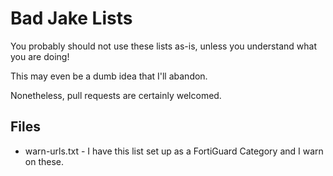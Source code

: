 # Bad Jake Lists

You probably should not use these lists as-is, unless you understand what you are doing!

This may even be a dumb idea that I'll abandon.

Nonetheless, pull requests are certainly welcomed.

## Files
- warn-urls.txt - I have this list set up as a FortiGuard Category and I warn on these.
